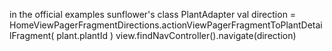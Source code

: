 in the official examples sunflower's class PlantAdapter
val direction =
                HomeViewPagerFragmentDirections.actionViewPagerFragmentToPlantDetailFragment(
                    plant.plantId
                )
            view.findNavController().navigate(direction)